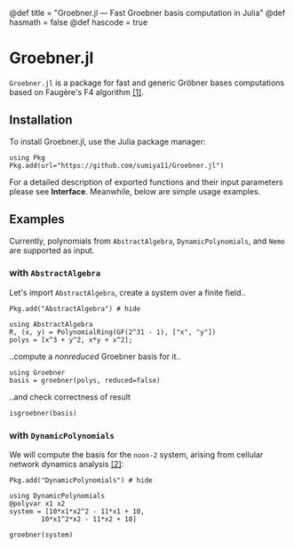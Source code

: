 @def title = "Groebner.jl — Fast Groebner basis computation in Julia"
@def hasmath = false
@def hascode = true
<!-- Note: by default hasmath == true and hascode == false. You can change this in
the config file by setting hasmath = false for instance and just setting it to true
where appropriate -->


# Groebner.jl


`Groebner.jl` is a package for fast and generic Gröbner bases computations
based on Faugère's F4 algorithm [[1]](https://www-polsys.lip6.fr/~jcf/Papers/F99a.pdf).

## Installation

To install Groebner.jl, use the Julia package manager:

```julia:install
using Pkg
Pkg.add(url="https://github.com/sumiya11/Groebner.jl")
```

For a detailed description of exported functions and their input parameters please see **Interface**. Meanwhile, below are simple usage examples.

## Examples

Currently, polynomials from `AbstractAlgebra`, `DynamicPolynomials`, and `Nemo`
are supported as input.

### with `AbstractAlgebra`

Let's import `AbstractAlgebra`, create a system over a finite field..

```julia:install_aa
Pkg.add("AbstractAlgebra") # hide
```

```julia:aaimport
using AbstractAlgebra
R, (x, y) = PolynomialRing(GF(2^31 - 1), ["x", "y"])
polys = [x^3 + y^2, x*y + x^2];
```

..compute a *nonreduced* Groebner basis for it..
```julia:aagb
using Groebner
basis = groebner(polys, reduced=false)
```

..and check correctness of result
```julia:aaisgb
isgroebner(basis)
```

### with `DynamicPolynomials`

We will compute the basis for the `noon-2` system, arising from cellular network dynamics analysis [[2]](https://www.jstor.org/stable/2101937):

```julia:install_dynamic
Pkg.add("DynamicPolynomials") # hide
```

```julia:aaimport
using DynamicPolynomials
@polyvar x1 x2
system = [10*x1*x2^2 - 11*x1 + 10,
        10*x1^2*x2 - 11*x2 + 10]

groebner(system)
```
